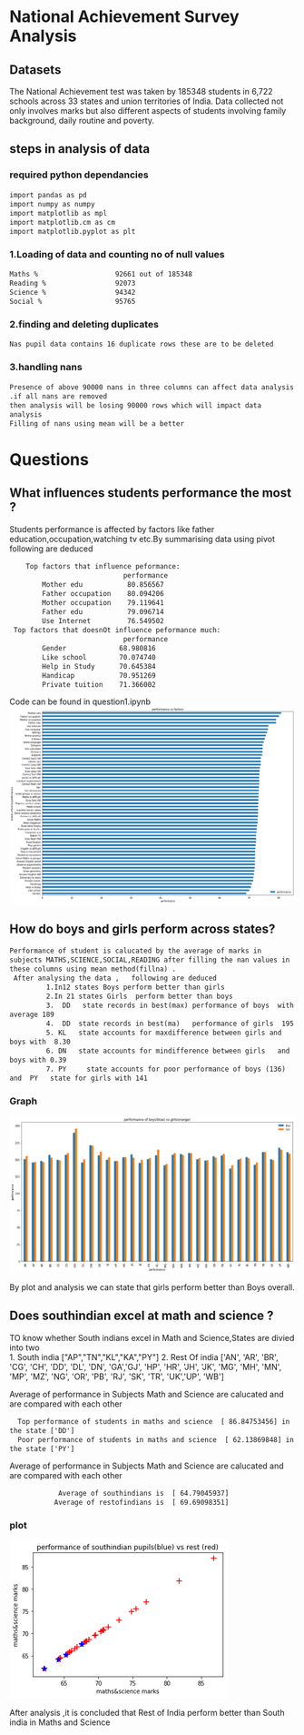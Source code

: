 
# National Achievement Survey Analysis


## Datasets

The National Achievement test was taken by 185348 students in 6,722 schools across 33 states and union territories of India. 
Data collected not only involves marks but also different aspects of students  involving family background, daily routine and poverty.
      
## steps in analysis of data

### required python dependancies
    import pandas as pd    
    import numpy as numpy           
    import matplotlib as mpl           
    import matplotlib.cm as cm          
    import matplotlib.pyplot as plt     

### 1.Loading  of data and counting no of null values 
    Maths %                   92661 out of 185348           
    Reading %                 92073           
    Science %                 94342      
    Social %                  95765        
### 2.finding and deleting duplicates
    Nas pupil data contains 16 duplicate rows these are to be deleted 
 

### 3.handling nans
    Presence of above 90000 nans in three columns can affect data analysis .if all nans are removed 
    then analysis will be losing 90000 rows which will impact data analysis                             
    Filling of nans using mean will be a better                         

# Questions       
## What influences students performance the most ?                                
  Students performance is affected by factors like father education,occupation,watching tv etc.By summarising data using pivot following are deduced       
  
        Top factors that influence peformance:                       
                                performance                   
            Mother edu           80.856567 
            Father occupation    80.094206         
            Mother occupation    79.119641      
            Father edu           79.096714            
            Use Internet         76.549502           
     Top factors that doesnOt influence peformance much:            
                                performance          
            Gender             68.980816            
            Like school        70.074740            
            Help in Study      70.645384         
            Handicap           70.951269          
            Private tuition    71.366002                   
Code can be found in question1.ipynb
![alt text](factor.png "performance of students vs Factors")           


## How do boys and girls perform across states?                                

    Performance of student is calucated by the average of marks in subjects MATHS,SCIENCE,SOCIAL,READING after filling the nan values in these columns using mean method(fillna) .                           
     After analysing the data ,   following are deduced                                        
             1.In12 states Boys perform better than girls            
             2.In 21 states Girls  perform better than boys                    
             3.  DD   state records in best(max) performance of boys  with average 189             
             4.  DD  state records in best(ma)   performance of girls  195                
             5. KL   state accounts for maxdifference between girls and boys with  8.30    
             6. DN   state accounts for mindifference between girls   and boys with 0.39    
             7. PY     state accounts for poor performance of boys (136) and  PY   state for girls with 141       
   
    

### Graph
![alt text](performance.png "perfoormance of boys and girls")

By plot  and analysis  we can state that  girls perform better than Boys  overall.
## Does southindian excel at math and science ?

TO know whether South indians excel in Math and Science,States are divied into two        
    1. South india  ["AP","TN","KL","KA","PY"]
    2. Rest Of india ['AN',  'AR', 'BR', 'CG', 'CH', 'DD', 'DL', 'DN', 'GA','GJ', 'HP', 'HR',
       'JH', 'JK',  'MG', 'MH', 'MN', 'MP', 'MZ', 'NG', 'OR', 'PB',  'RJ', 'SK',  'TR', 'UK','UP', 'WB']
 
   Average of performance in Subjects Math and Science are calucated  and are compared with each other 
   
      Top performance of students in maths and science  [ 86.84753456] in the state ['DD']    
      Poor performance of students in maths and science  [ 62.13869848] in the state ['PY']       
   Average of performance in Subjects Math and Science are calucated  and are compared with each other    
   
                Average of southindians is  [ 64.79045937] 
               Average of restofindians is  [ 69.69098351] 

 

      
### plot
![alt text](mSc.png "southindians(blue) vs rest indians performance in maths and science")           

After analysis ,it is concluded that Rest of India perform better than South india in Maths and Science


